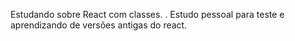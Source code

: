 Estudando sobre React com classes.
.
Estudo pessoal para teste e aprendizando de versões antigas do react.
